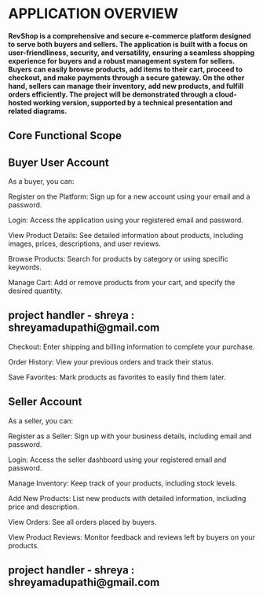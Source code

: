 <h1>APPLICATION OVERVIEW</h1>
<h4>
RevShop is a comprehensive and secure e-commerce platform designed to serve both buyers and sellers. The application is built with a focus on user-friendliness, security, and versatility, ensuring a seamless shopping experience for buyers and a robust management system for sellers. Buyers can easily browse products, add items to their cart, proceed to checkout, and make payments through a secure gateway. On the other hand, sellers can manage their inventory, add new products, and fulfill orders efficiently. The project will be demonstrated through a cloud-hosted working version, supported by a technical presentation and related diagrams.
</h4>
<h2>
Core Functional Scope</h2>
<h2>
Buyer User Account</h2>
As a buyer, you can:

Register on the Platform: Sign up for a new account using your email and a password.

Login: Access the application using your registered email and password.

View Product Details: See detailed information about products, including images, prices, descriptions, and user reviews.

Browse Products: Search for products by category or using specific keywords.

Manage Cart: Add or remove products from your cart, and specify the desired quantity.

<h2>project handler - shreya : shreyamadupathi@gmail.com</h2>

Checkout: Enter shipping and billing information to complete your purchase.

Order History: View your previous orders and track their status.

Save Favorites: Mark products as favorites to easily find them later.

<h2>Seller Account </h2>

As a seller, you can:

Register as a Seller: Sign up with your business details, including email and password.

Login: Access the seller dashboard using your registered email and password.

Manage Inventory: Keep track of your products, including stock levels.

Add New Products: List new products with detailed information, including price and description.

View Orders: See all orders placed by buyers.

View Product Reviews: Monitor feedback and reviews left by buyers on your products.
 <h2>project handler - shreya : shreyamadupathi@gmail.com</h2>
